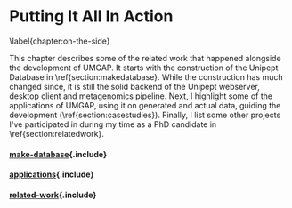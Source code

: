 # Putting It All In Action
\label{chapter:on-the-side}

This chapter describes some of the related work that happened alongside
the development of UMGAP. It starts with the construction of the Unipept
Database in \ref{section:makedatabase}. While the construction has much
changed since, it is still the solid backend of the Unipept webserver,
desktop client and metagenomics pipeline. Next, I highlight some of the
applications of UMGAP, using it on generated and actual data, guiding
the development (\ref{section:casestudies}). Finally, I list some other
projects I've participated in during my time as a PhD candidate in
\ref{section:relatedwork}.

#### [make-database](make-database.md){.include}

#### [applications](applications.md){.include}

#### [related-work](related-work.md){.include}
